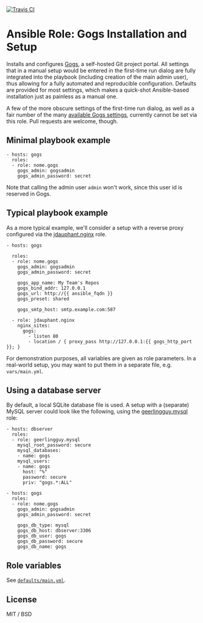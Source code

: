 [![Travis CI](https://travis-ci.org/nome/ansible-role-gogs.png)](https://travis-ci.org/nome/ansible-role-gogs)

Ansible Role: Gogs Installation and Setup
=========================================

Installs and configures [Gogs](https://gogs.io), a self-hosted Git project
portal. All settings that in a manual setup would be entered in the first-time
run dialog are fully integrated into the playbook (including creation of the
main admin user), thus allowing for a fully automated and reproducible
configuration. Defaults are provided for most settings, which makes a
quick-shot Ansible-based installation just as painless as a manual one.

A few of the more obscure settings of the first-time run dialog, as well as a
fair number of the many [available Gogs
settings](https://gogs.io/docs/advanced/configuration_cheat_sheet), currently
cannot be set via this role. Pull requests are welcome, though.


Minimal playbook example
------------------------

    - hosts: gogs
      roles:
      - role: nome.gogs
        gogs_admin: gogsadmin
        gogs_admin_password: secret

Note that calling the admin user `admin` won't work, since this user id is reserved in Gogs.


Typical playbook example
------------------------

As a more typical example, we'll consider a setup with a reverse proxy
configured via the
[jdauphant.nginx](https://galaxy.ansible.com/jdauphant/nginx/) role.

    - hosts: gogs

      roles:
      - role: nome.gogs
        gogs_admin: gogsadmin
        gogs_admin_password: secret

        gogs_app_name: My Team's Repos
        gogs_bind_addr: 127.0.0.1
        gogs_url: http://{{ ansible_fqdn }}
        gogs_preset: shared

        gogs_smtp_host: smtp.example.com:587

      - role: jdauphant.nginx
        nginx_sites:
          gogs:
            - listen 80
            - location / { proxy_pass http://127.0.0.1:{{ gogs_http_port }}; }

For demonstration purposes, all variables are given as role parameters. In a
real-world setup, you may want to put them in a separate file, e.g.
`vars/main.yml`.


Using a database server
-----------------------

By default, a local SQLite database file is used. A setup with a (separate)
MySQL server could look like the following, using the
[geerlingguy.mysql](https://galaxy.ansible.com/geerlingguy/mysql/) role:

    - hosts: dbserver
      roles:
      - role: geerlingguy.mysql
        mysql_root_password: secure
        mysql_databases:
        - name: gogs
        mysql_users:
        - name: gogs
          host: "%"
          password: secure
          priv: "gogs.*:ALL"

    - hosts: gogs
      roles:
      - role: nome.gogs
        gogs_admin: gogsadmin
        gogs_admin_password: secret

        gogs_db_type: mysql
        gogs_db_host: dbserver:3306
        gogs_db_user: gogs
        gogs_db_password: secure
        gogs_db_name: gogs


Role variables
--------------

See [`defaults/main.yml`](defaults/main.yml).

License
-------
MIT / BSD

